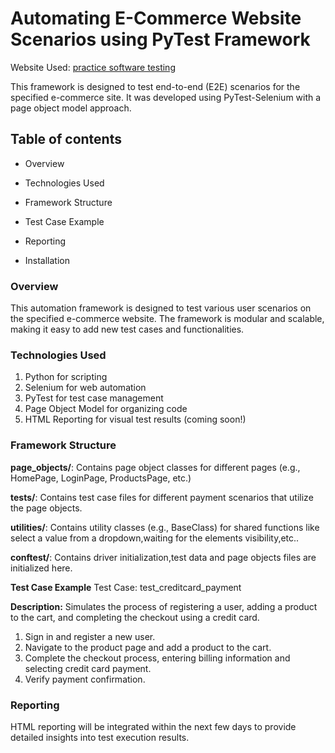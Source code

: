 # Automating E-Commerce Website Scenarios using PyTest Framework
Website Used: [practice software testing](https://practicesoftwaretesting.com)

This framework is designed to test end-to-end (E2E) scenarios for the specified e-commerce site. It was developed using PyTest-Selenium with a page object model approach.
## Table of contents
- Overview
* Technologies Used
+ Framework Structure
- Test Case Example
* Reporting
+ Installation

### Overview
This automation framework is designed to test various user scenarios on the specified e-commerce website. The framework is modular and scalable, making it easy to add new test cases and functionalities.

### Technologies Used
1. Python for scripting
2. Selenium for web automation
3. PyTest for test case management
4. Page Object Model for organizing code
5. HTML Reporting for visual test results (coming soon!)
   
### Framework Structure
**page_objects/**: Contains page object classes for different pages (e.g., HomePage, LoginPage, ProductsPage, etc.)

**tests/**: Contains test case files for different payment scenarios that utilize the page objects.

**utilities/**: Contains utility classes (e.g., BaseClass) for shared functions like select a value from a dropdown,waiting for the elements visibility,etc..

**conftest/**: Contains driver initialization,test data and page objects files are initialized here.

**Test Case Example**
Test Case: test_creditcard_payment

**Description:**
Simulates the process of registering a user, adding a product to the cart, and completing the checkout using a credit card.
1. Sign in and register a new user.
2. Navigate to the product page and add a product to the cart.
3. Complete the checkout process, entering billing information and selecting credit card payment.
4. Verify payment confirmation.

### Reporting
HTML reporting will be integrated within the next few days to provide detailed insights into test execution results.



